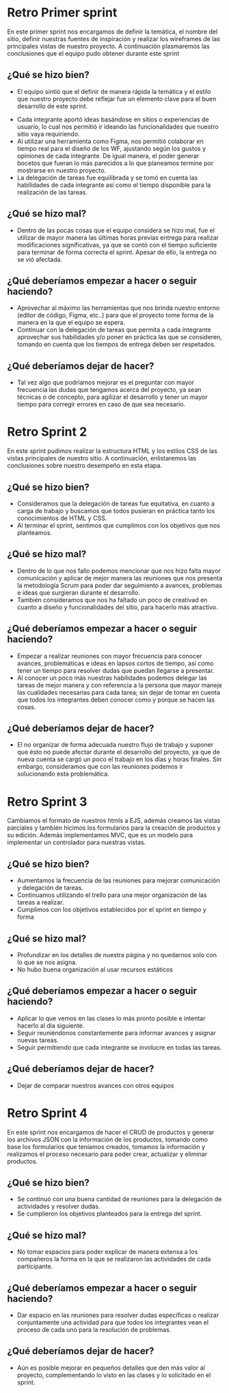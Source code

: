 # Retro Primer sprint
En este primer sprint nos encargamos de definir la temática, el nombre del sitio, definir nuestras fuentes de inspiración y realizar los wireframes de las principales vistas de nuestro proyecto. A continuación plasmaremos las conclusiones que el equipo pudo obtener durante este sprint

## ¿Qué se hizo bien?
- El equipo sintió que el definir de manera rápida la temática y el estilo que nuestro proyecto debe reflejar fue un elemento clave para el buen desarrollo de este sprint.
* Cada integrante aportó ideas basándose en sitios o experiencias de usuario, lo cual nos permitió ir ideando las funcionalidades que nuestro sitio vaya requiriendo.
* Al utilizar una herramienta como Figma, nos permitió colaborar en tiempo real para el diseño de los WF, ajustando según los gustos y opiniones de cada integrante. De igual manera, el poder generar bocetos que fueran lo más parecidos a lo que planeamos termine por mostrarse en nuestro proyecto.
* La delegación de tareas fue equilibrada y se tomó en cuenta las habilidades de cada integrante así como el tiempo disponible para la realización de las tareas.

## ¿Qué se hizo mal?
- Dentro de las pocas cosas que el equipo considera se hizo mal, fue el utilizar de mayor manera las últimas horas previas entrega para realizar modificaciones significativas, ya que se contó con el tiempo suficiente para terminar de forma correcta el sprint. Apesar de ello, la entrega no se vió afectada.


## ¿Qué deberíamos empezar a hacer o seguir haciendo?
- Aprovechar al máximo las herramientas que nos brinda nuestro entorno (editor de código, Figma, etc..) para que el proyecto tome forma de la manera en la que el equipo se espera.
- Continuar con la delegación de tareas que permita a cada integrante aprovechar sus habilidades y/o poner en práctica las que se consideren, tomando en cuenta que los tiempos de entrega deben ser respetados.

## ¿Qué deberíamos dejar de hacer?
* Tal vez algo que podríamos mejorar es el preguntar con mayor frecuencia las dudas que tengamos acerca del proyecto, ya sean técnicas o de concepto, para agilizar el desarrollo y tener un mayor tiempo para corregir errores en caso de que sea necesario.


# Retro Sprint 2
En este sprint pudimos realizar la estructura HTML y los estilos CSS de las vistas principales de nuestro sitio. A continuación, enlistaremos las conclusiones sobre nuestro desempeño en esta etapa.

## ¿Qué se hizo bien?
* Consideramos que la delegación de tareas fue equitativa, en cuanto a carga de trabajo y buscamos que todos pusieran en práctica tanto los conocimientos de HTML y CSS.
* Al terminar el sprint, sentimos que cumplimos con los objetivos que nos planteamos.

## ¿Qué se hizo mal?
* Dentro de lo que nos fallo podemos mencionar que nos hizo falta mayor comunicación y aplicar de mejor manera las reuniones que nos presenta la metodología Scrum para poder dar seguimiento a avances, problemas e ideas que surgieran durante el desarrollo.
* También consideramos que nos ha faltado un poco de creativad en cuanto a diseño y funcionalidades del sitio, para hacerlo más atractivo.

## ¿Qué deberíamos empezar a hacer o seguir haciendo?
* Empezar a realizar reuniones con mayor frecuencia para conocer avances, problemáticas e ideas en lapsos cortos de tiempo, así como tener un tiempo para resolver dudas que puedan llegarse a presentar.
* Al conocer un poco más nuestras habilidades podemos delegar las tareas de mejor manera y con referencia a la persona que mayor maneje las cualidades necesarias para cada tarea; sin dejar de tomar en cuenta que todos los integrantes deben conocer como y porque se hacen las cosas.

## ¿Qué deberíamos dejar de hacer?
* El no organizar de forma adecuada nuestro flujo de trabajo y suponer que ésto no puede afectar durante el desarrollo del proyecto, ya que de nueva cuenta se cargó un poco el trabajo en los días y horas finales. Sin embargo, consideramos que con las reuniones podemos ir solucionando esta problemática.

# Retro Sprint 3
Cambiamos el formato de nuestros htmls a EJS, además creamos las vistas parciales y también hicimos los formularios para la creación de productos y su edición. Además implementamos MVC, que es un modelo para implementar un controlador para nuestras vistas.

## ¿Qué se hizo bien?
- Aumentamos la frecuencia de las reuniones para mejorar comunicación y delegación de tareas.
- Continuamos utilizando el trello para una mejor organización de las tareas a realizar.
- Cumplimos con los objetivos establecidos por el sprint en tiempo y forma

## ¿Qué se hizo mal?
- Profundizar en los detalles de nuestra página y no quedarnos solo con lo que se nos asigna.
- No hubo buena organización al usar recursos estáticos

## ¿Qué deberíamos empezar a hacer o seguir haciendo?
- Aplicar lo que vemos en las clases lo más pronto posible e intentar hacerlo al día siguiente.
- Seguir reuniéndonos constantemente para informar avances y asignar nuevas tareas.
- Seguir permitiendo que cada integrante se involucre en todas las tareas.

## ¿Qué deberíamos dejar de hacer?
- Dejar de comparar nuestros avances con otros equipos

# Retro Sprint 4
En este sprint nos encargamos de hacer el CRUD de productos y generar los archivos JSON con la información de los productos, tomando como base los formularios que teníamos creados, tomamos la información y realizamos el proceso necesario para poder crear, actualizar y eliminar productos.

## ¿Qué se hizo bien?
- Se continuó con una buena cantidad de reuniones para la delegación de actividades y resolver dudas.
- Se cumplieron los objetivos planteados para la entrega del sprint.

## ¿Qué se hizo mal?
- No tomar espacios para poder explicar de manera extensa a los compañeros la forma en la que se realizaron las actividades de cada participante.

## ¿Qué deberíamos empezar a hacer o seguir haciendo?
- Dar espacio en las reuniones para resolver dudas específicas o realizar conjuntamente una actividad para que todos los integrantes vean el proceso de cada uno para la resolución de problemas.

## ¿Qué deberíamos dejar de hacer?
- Aún es posible mejorar en pequeños detalles que den más valor al proyecto, complementando lo visto en las clases y lo solicitado en el sprint.